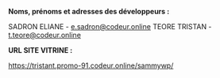 __Noms, prénoms et adresses des développeurs :__

SADRON ELIANE - e.sadron@codeur.online
TEORE TRISTAN - t.teore@codeur.online

__URL SITE VITRINE :__

https://tristant.promo-91.codeur.online/sammywp/